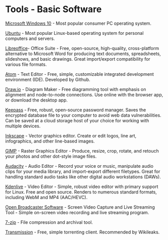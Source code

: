 # Tools - Basic Software

[Microsoft Windows 10](https://www.microsoft.com/en-ca/software-download/windows10ISO) - Most popular consumer PC operating system.

[Ubuntu](https://ubuntu.com/) - Most popular Linux-based operating system for personal computers and servers.

[Libreoffice](https://www.libreoffice.org/)- Office Suite - Free, open-source, high-quality, cross-platform alternative to Microsoft Word for producing text documents, spreadsheets, slideshows, and basic drawings. Great import/export compatibility for various file formats.

[Atom](https://atom.io/) - Text Editor - Free, simple, customizable integrated development environment (IDE). Developed by Github.

[Draw.io](https://about.draw.io/) - Diagram Maker - Free diagramming tool with emphasis on alignment and node-to-node connections. Use online with the browser app, or download the desktop app.

[Keepass](https://keepass.info) - Free, robust, open-source password manager. Saves the encrypted database file to your computer to avoid web data vulnerabilities. Can be saved at a cloud storage host of your choice for working with multiple devices.

[Inkscape](https://inkscape.org/) - Vector graphics editor. Create or edit logos, line art, infographics, and other line-based images.

[GIMP](https://www.gimp.org/) - Raster Graphics Editor - Produce, resize, crop, rotate, and retouch your photos and other dot-style image files.

[Audacity](https://www.audacityteam.org/) - Audio Editor - Record your voice or music, manipulate audio clips for your media library, and import-export different filetypes. Great for handling standard audio tasks like other digital audio workstations (DAWs).

[Kdenlive](https://kdenlive.org) - Video Editor - Simple, robust video editor with primary support for Linux. Free and open source. Renders to numerous standard formats, including WebM and MP4 (AAC/HEVC).

[Open Broadcaster Software](https://obsproject.com/) - Screen Video Capture and Live Streaming Tool - Simple on-screen video recording and live streaming program.

[7-zip](http://www.7-zip.org/) - File compression and archival tool.

[Transmission](https://transmissionbt.com/download/) - Free, simple torrenting client. Recommended by Wikileaks.
